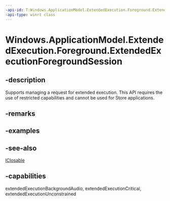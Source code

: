 ```yaml
---
-api-id: T:Windows.ApplicationModel.ExtendedExecution.Foreground.ExtendedExecutionForegroundSession
-api-type: winrt class
---
```


<!-- Class syntax.
public class ExtendedExecutionForegroundSession : Windows.ApplicationModel.ExtendedExecution.Foreground.IExtendedExecutionForegroundSession, Windows.Foundation.IClosable
-->

# Windows.ApplicationModel.ExtendedExecution.Foreground.ExtendedExecutionForegroundSession

## -description
Supports managing a request for extended execution. This API requires the use of restricted capabilities and cannot be used for Store applications.

## -remarks

## -examples

## -see-also
[IClosable](../windows.foundation/iclosable.md)

## -capabilities
extendedExecutionBackgroundAudio, extendedExecutionCritical, extendedExecutionUnconstrained
